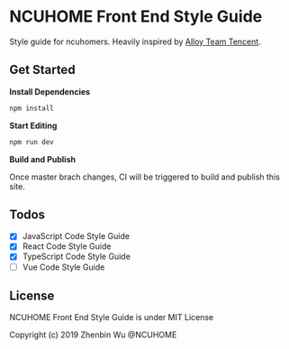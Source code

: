 # NCUHOME Front End Style Guide

Style guide for ncuhomers. Heavily inspired by [Alloy Team Tencent](https://github.com/AlloyTeam/eslint-config-alloy).

## Get Started

**Install Dependencies**

```bash
npm install
```

**Start Editing**

```bash
npm run dev
```

**Build and Publish**

  Once master brach changes, CI will be triggered to build and publish this site.

## Todos

- [x] JavaScript Code Style Guide
- [x] React Code Style Guide
- [x] TypeScript Code Style Guide
- [ ] Vue Code Style Guide

## License

NCUHOME Front End Style Guide is under MIT License

Copyright (c) 2019 Zhenbin Wu @NCUHOME

